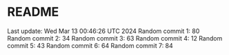 # README

Last update: Wed Mar 13 00:46:26 UTC 2024
Random commit 1: 80
Random commit 2: 34
Random commit 3: 63
Random commit 4: 12
Random commit 5: 43
Random commit 6: 64
Random commit 7: 84
